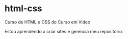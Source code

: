 # html-css
 Curso de HTML e CSS do Curso em Video

Estou aprendendo a criar sites e gerencia meu repositório.